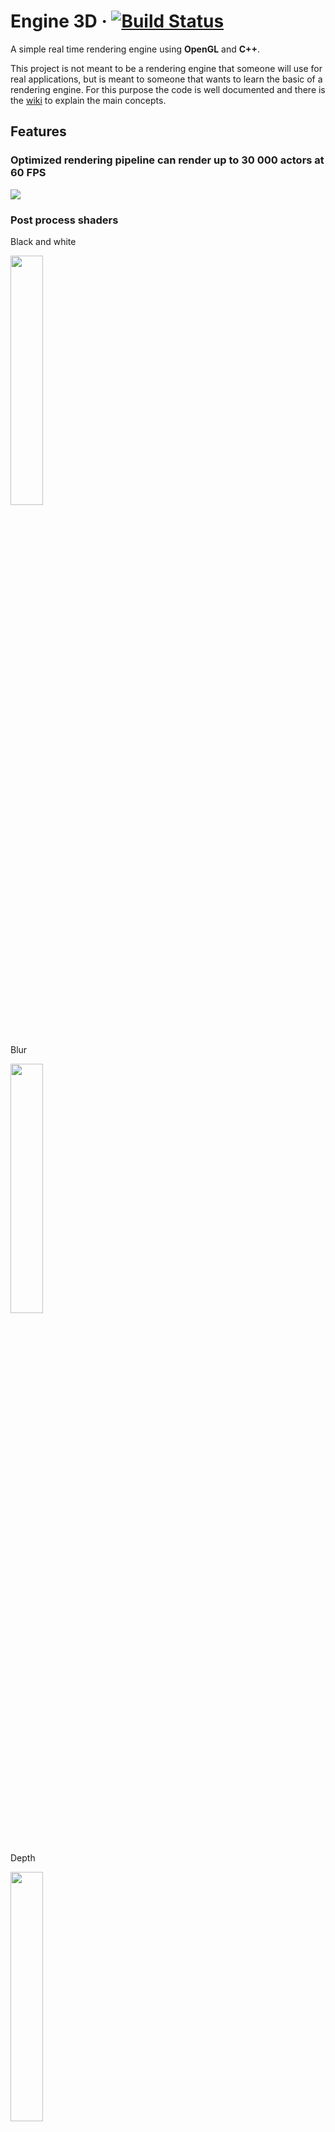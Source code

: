 # Engine 3D &middot; [![Build Status](https://dev.azure.com/simonecorazza/Engine3D/_apis/build/status/SimoneCorazza.Engine3D?branchName=master)](https://dev.azure.com/simonecorazza/Engine3D/_build/latest?definitionId=1&branchName=master)

A simple real time rendering engine using **OpenGL** and **C++**.

This project is not meant to be a rendering engine that someone will use for real applications, but is meant to someone that wants to learn the basic of a rendering engine. For this purpose the code is well documented and there is the [wiki](https://github.com/SimoneCorazza/Engine3D/wiki) to explain the main concepts.

## Features

### Optimized rendering pipeline can render up to 30 000 actors at 60 FPS

<img width="auto" height="auto" src="https://raw.githubusercontent.com/wiki/SimoneCorazza/Engine3D/images/StressTest.jpg"/>

### Post process shaders

Black and white

<img width="32%" height="auto" src="https://raw.githubusercontent.com/wiki/SimoneCorazza/Engine3D/images/BlackAndWhitePostProcess.jpg"/>

Blur

<img width="32%" height="auto" src="https://raw.githubusercontent.com/wiki/SimoneCorazza/Engine3D/images/BlurPostProcess.jpg"/>

Depth

<img width="32%" height="auto" src="https://raw.githubusercontent.com/wiki/SimoneCorazza/Engine3D/images/DepthPostProcess.jpg"/>

### Parametrization of shaders

<img width="auto" height="auto" src="https://raw.githubusercontent.com/wiki/SimoneCorazza/Engine3D/images/ComplexShaders.gif"/>

### Lights (no shadow though)

<img width="auto" height="auto" src="https://raw.githubusercontent.com/wiki/SimoneCorazza/Engine3D/images/LightShaders.gif"/>

## Getting Started

### Prerequisites

* Visual Studio 2022 (may work with older version)
* The Visual Studio C++ Package

### Installing

1. Install the [vcpkg](https://vcpkg.io/en/index.html) package manager ([official instruction here](https://vcpkg.io/en/getting-started.html) but don't skip the 3th step):
    1. Clone the repo `git clone https://github.com/Microsoft/vcpkg.git`
    2. Run *.bat* file inside the cloned repo: `.\vcpkg\bootstrap-vcpkg.bat`
    3. The previous step generated the `vcpkg.exe` file. To use directly in the command line add the folder containing the *exe** in the PATH ([here](https://stackoverflow.com/questions/44272416/how-to-add-a-folder-to-path-environment-variable-in-windows-10-with-screensho) is a tutorial to add a directory to the PATH)
2. After cloning this repo open a command prompt in `\Engine3D\Engine3D` and run `vcpkg install` this command will download and install all the dependences inside the `.\vcpkg_installed` folder inside the project
3. Open the file solution `Engine3D.sln`
4. Go to the setting of the `Engine3D` project
5. Change the value of `Configuration Properties -> Debugging -> Working Directory`  to `$(ProjectDir)\WorkingDirectory`

### Runnig

1. Open the **Engine3D** project proprieties
2. Change the propriety Working Directory to `$(ProjectDir)\WorkingDirectory`

### Project structure

There are 2 projects in the Visual Studio `.sln` file: **Engine3D** and **EngineEditor**.

### Engine3D

This is the core of the engine written in C++.

Libraries:

* [GLEW](http://glew.sourceforge.net/) Utilities of OpenGL.
* [GLFW](http://www.glfw.org/) To handle the inputs and the OpenGL context.
* [FreeImage](http://freeimage.sourceforge.net) To load the image assets. Licensed under the FIPL license.
* [FreeType](https://www.freetype.org/) To render glyphs.
* [GLM](https://glm.g-truc.net) To simplify math.

The project is composed by those filters:

1. `Engine` The rendering engine.
2. `Shaders` Shaders used in the engine.
3. `Resources` Resources used in the test game.
4. `Examples` Example scenes.

### EngineEditor

This is the editor of the engine made in C#. The main functionality is the conversion of a  `.obj` mesh in the custom `.msh` format used by the engine.

## License

This project is licensed under the [MIT License](./LICENSE).
